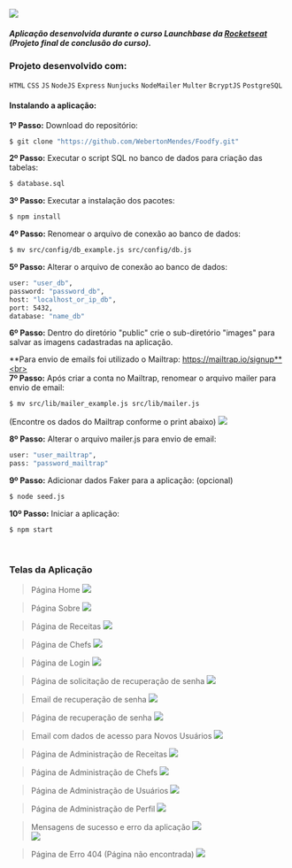 ![](https://raw.githubusercontent.com/WebertonMendes/Foodfy/main/public/assets/logo_black.png)
<br>
##### Aplicação desenvolvida durante o curso Launchbase da <a href="https://rocketseat.com.br/" target="_blank">Rocketseat</a> (Projeto final de conclusão do curso).

### Projeto desenvolvido com:
`HTML` `CSS` `JS` `NodeJS` `Express` `Nunjucks` `NodeMailer` `Multer` `BcryptJS` `PostgreSQL`
<br>
#### Instalando a aplicação:

**1º Passo:** Download do repositório:
```sh
$ git clone "https://github.com/WebertonMendes/Foodfy.git"
```

**2º Passo:** Executar o script SQL no banco de dados para criação das tabelas:
```sh
$ database.sql
```

**3º Passo:** Executar a instalação dos pacotes:
```sh
$ npm install
```

**4º Passo:** Renomear o arquivo de conexão ao banco de dados:
```sh
$ mv src/config/db_example.js src/config/db.js
```

**5º Passo:** Alterar o arquivo de conexão ao banco de dados:
```sh
user: "user_db",
password: "password_db",
host: "localhost_or_ip_db",
port: 5432,
database: "name_db"
```

**6º Passo:** Dentro do diretório "public" crie o sub-diretório "images" para salvar as imagens cadastradas na aplicação.
<br>

**Para envio de emails foi utilizado o Mailtrap: https://mailtrap.io/signup**<br><br>
**7º Passo:** Após criar a conta no Mailtrap, renomear o arquivo mailer para envio de email:
```sh
$ mv src/lib/mailer_example.js src/lib/mailer.js
```

(Encontre os dados do Mailtrap conforme o print abaixo)
![](https://raw.githubusercontent.com/WebertonMendes/Foodfy/master/screen/Foodfy01_MailtrapData.png)<br>

**8º Passo:** Alterar o arquivo mailer.js para envio de email:
```sh
user: "user_mailtrap",
pass: "password_mailtrap"
```

**9º Passo:** Adicionar dados Faker para a aplicação: (opcional)
```sh
$ node seed.js
```

**10º Passo:** Iniciar a aplicação:
```sh
$ npm start
```
<br>

### Telas da Aplicação

> Página Home
![](https://raw.githubusercontent.com/WebertonMendes/Foodfy/master/screen/Foodfy02_Home.png)<br>

> Página Sobre
![](https://github.com/WebertonMendes/Foodfy/blob/master/screen/Foodfy03_About.png?raw=true)<br>

> Página de Receitas
![](https://github.com/WebertonMendes/Foodfy/blob/master/screen/Foodfy04_SiteRecipes.png?raw=true)<br>

> Página de Chefs
![](https://github.com/WebertonMendes/Foodfy/blob/master/screen/Foodfy05_SiteChefs.png?raw=true)<br>

> Página de Login
![](https://github.com/WebertonMendes/Foodfy/blob/master/screen/Foodfy06_Login.png?raw=true)<br>

> Página de solicitação de recuperação de senha
![](https://github.com/WebertonMendes/Foodfy/blob/master/screen/Foodfy07_Recover.png?raw=true)<br>

> Email de recuperação de senha
![](https://github.com/WebertonMendes/Foodfy/blob/master/screen/Foodfy08_RecoverMail.png?raw=true)<br>

> Página de recuperação de senha
![](https://github.com/WebertonMendes/Foodfy/blob/master/screen/Foodfy09_Recovery.png?raw=true)<br>

> Email com dados de acesso para Novos Usuários
![](https://github.com/WebertonMendes/Foodfy/blob/master/screen/Foodfy10_NewUser.png?raw=true)<br>

> Página de Administração de Receitas
![](https://github.com/WebertonMendes/Foodfy/blob/master/screen/Foodfy11_AdminRecipes.png?raw=true)<br>

> Página de Administração de Chefs
![](https://github.com/WebertonMendes/Foodfy/blob/master/screen/Foodfy12_AdminChefs.png?raw=true)<br>

> Página de Administração de Usuários
![](https://github.com/WebertonMendes/Foodfy/blob/master/screen/Foodfy13_AdminUsers.png?raw=true)<br>

> Página de Administração de Perfil
![](https://github.com/WebertonMendes/Foodfy/blob/master/screen/Foodfy14_AdminProfile.png?raw=true)<br>

> Mensagens de sucesso e erro da aplicação
![](https://github.com/WebertonMendes/Foodfy/blob/master/screen/Foodfy15_SuccessMessages.png?raw=true)<br>
![](https://github.com/WebertonMendes/Foodfy/blob/master/screen/Foodfy16_ErrorMessages.png?raw=true)<br>

> Página de Erro 404 (Página não encontrada)
![](https://github.com/WebertonMendes/Foodfy/blob/master/screen/Foodfy17_Error404.png?raw=true)<br>